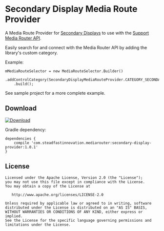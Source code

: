 Secondary Display Media Route Provider
======

A Media Route Provider for [Secondary Displays][1] to use with the [Support Media Router API][2].

Easily search for and connect with the Media Router API by adding the library's custom category.
 
Example:

    mMediaRouteSelector = new MediaRouteSelector.Builder()
        .addControlCategory(SecondaryDisplayMediaRouteProvider.CATEGORY_SECONDARY_DISPLAY_ROUTE)
        .build();
                    
See sample project for a more complete example.

Download
--------

[ ![Download](https://api.bintray.com/packages/steadfastinnovation/android/SecondaryDisplayMediaRouteProvider/images/download.svg) ](https://bintray.com/steadfastinnovation/android/SecondaryDisplayMediaRouteProvider/_latestVersion)

Gradle dependency:

    dependencies {
        compile 'com.steadfastinnovation.mediarouter:secondary-display-provider:1.0.1'
    }


License
-------

    Licensed under the Apache License, Version 2.0 (the "License");
    you may not use this file except in compliance with the License.
    You may obtain a copy of the License at

       http://www.apache.org/licenses/LICENSE-2.0

    Unless required by applicable law or agreed to in writing, software
    distributed under the License is distributed on an "AS IS" BASIS,
    WITHOUT WARRANTIES OR CONDITIONS OF ANY KIND, either express or implied.
    See the License for the specific language governing permissions and
    limitations under the License.


 [1]: http://developer.android.com/about/versions/android-4.2.html#SecondaryDisplays
 [2]: http://developer.android.com/guide/topics/media/mediarouter.html
